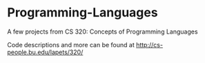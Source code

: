 Programming-Languages
=====================

A few projects from CS 320: Concepts of Programming Languages

Code descriptions and more can be found at http://cs-people.bu.edu/lapets/320/
